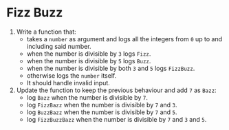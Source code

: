 # Fizz Buzz

1. Write a function that:
   - takes a `number` as argument and logs all the integers from `0` up to and including said number.
   - when the number is divisible by `3` logs `Fizz`.
   - when the number is divisible by `5` logs `Buzz`.
   - when the number is divisible by both `3` and `5` logs `FizzBuzz`.
   - otherwise logs the `number` itself.
   - It should handle invalid input.
2. Update the function to keep the previous behaviour and add `7` as `Bazz`:
   - log `Bazz` when the number is divisible by `7`.
   - log `FizzBazz` when the number is divisible by `7` and `3`.
   - log `BuzzBazz` when the number is divisible by `7` and `5`.
   - log `FizzBuzzBazz` when the number is divisible by `7` and `3` and `5`.
